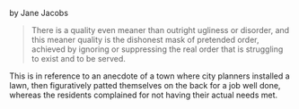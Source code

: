 by Jane Jacobs

> There is a quality even meaner than outright ugliness or disorder, and this meaner quality is the dishonest mask of pretended order, achieved by ignoring or suppressing the real order that is struggling to exist and to be served.

This is in reference to an anecdote of a town where city planners installed a lawn, then figuratively patted themselves on the back for a job well done, whereas the residents complained for not having their actual needs met.